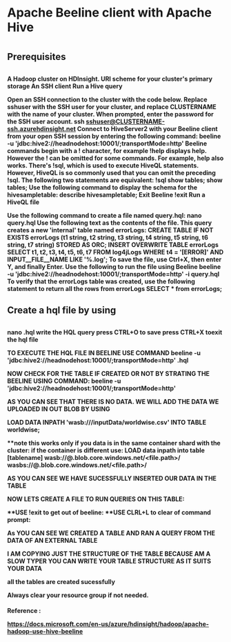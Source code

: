 <h1>Apache Beeline client with Apache Hive<h1>
<h2>Prerequisites<h2>

<h4>A Hadoop cluster on HDInsight.
URI scheme for your cluster's primary storage
An SSH client
Run a Hive query

Open an SSH connection to the cluster with the code below. Replace sshuser with the SSH user for your cluster, and replace CLUSTERNAME with the name of your cluster. When prompted, enter the password for the SSH user account.
ssh sshuser@CLUSTERNAME-ssh.azurehdinsight.net
Connect to HiveServer2 with your Beeline client from your open SSH session by entering the following command:
beeline -u 'jdbc:hive2://headnodehost:10001/;transportMode=http'
Beeline commands begin with a ! character, for example !help displays help. However the ! can be omitted for some commands. For example, help also works.
There's !sql, which is used to execute HiveQL statements. However, HiveQL is so commonly used that you can omit the preceding !sql. The following two statements are equivalent:
!sql show tables;
show tables;
Use the following command to display the schema for the hivesampletable:
describe hivesampletable;
Exit Beeline
!exit
Run a HiveQL file

Use the following command to create a file named query.hql:
nano query.hql
Use the following text as the contents of the file. This query creates a new 'internal' table named errorLogs:
CREATE TABLE IF NOT EXISTS errorLogs (t1 string, t2 string, t3 string, t4 string, t5 string, t6 string, t7 string) STORED AS ORC; INSERT OVERWRITE TABLE errorLogs SELECT t1, t2, t3, t4, t5, t6, t7 FROM log4jLogs WHERE t4 = '[ERROR]' AND INPUT__FILE__NAME LIKE '%.log';
To save the file, use Ctrl+X, then enter Y, and finally Enter.
Use the following to run the file using Beeline
beeline -u 'jdbc:hive2://headnodehost:10001/;transportMode=http' -i query.hql
To verify that the errorLogs table was created, use the following statement to return all the rows from errorLogs
SELECT * from errorLogs;<h4>
  
<h2>Create a hql file by using<h2>
  
<h4>nano <filename>.hql
write the HQL query
press CTRL+O to save
press CTRL+X toexit the hql file

TO EXECUTE THE HQL FILE IN BEELINE USE COMMAND
beeline -u 'jdbc:hive2://headnodehost:10001/;transportMode=http' <filename>.hql

NOW CHECK FOR THE TABLE IF CREATED OR NOT BY STRATING THE BEELINE USING COMMAND:
beeline -u 'jdbc:hive2://headnodehost:10001/;transportMode=http'

AS YOU CAN SEE THAT THERE IS NO DATA. WE WILL ADD THE DATA WE UPLOADED IN OUT BLOB BY USING

LOAD DATA INPATH 'wasb:///inputData/worldwise.csv' INTO TABLE worldwise;

**note this works only if you data is in the same container shard with the cluster:
if the container is different use:
LOAD data <LOCAL> inpath <file path> into table [tablename]
wasb://<containername>@<accountname>.blob.core.windows.net/<file.path>/
wasbs://<containername>@<accountname>.blob.core.windows.net/<file.path>/

AS YOU CAN SEE WE HAVE SUCESSFULLY INSERTED OUR DATA IN THE TABLE

NOW LETS CREATE A FILE TO RUN QUERIES ON THIS TABLE:

**USE !exit to get out of beeline:
**USE CLRL+L to clear of command prompt:

As YOU CAN SEE WE CREATED A TABLE AND RAN A QUERY FROM THE DATA OF AN EXTERNAL TABLE

I AM COPYING JUST THE STRUCTURE OF THE TABLE BECAUSE AM A SLOW TYPER
YOU CAN WRITE YOUR TABLE STRUCTURE AS IT SUITS YOUR DATA

all the tables are created sucessfully

Always clear your resource group if not needed.<h4>
  
Reference :

https://docs.microsoft.com/en-us/azure/hdinsight/hadoop/apache-hadoop-use-hive-beeline
